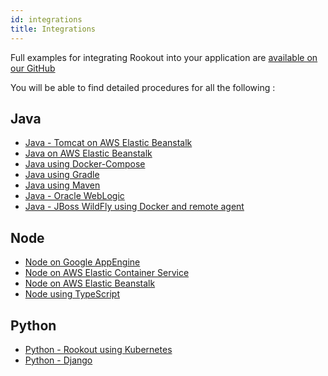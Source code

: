```yaml
---
id: integrations
title: Integrations
---
```


Full examples for integrating Rookout into your application are [available on our GitHub](https://github.com/Rookout/deployment-examples)

You will be able to find detailed procedures for all the following :

## Java
- [Java - Tomcat on AWS Elastic Beanstalk](https://github.com/Rookout/deployment-examples/tree/master/aws-beanstalk/java-tomcat-elasticbeanstalk)
- [Java on AWS Elastic Beanstalk](https://github.com/Rookout/deployment-examples/tree/master/aws-beanstalk/java-elasticbeanstalk)
- [Java using Docker-Compose](https://github.com/Rookout/deployment-examples/tree/master/java-docker-compose)
- [Java using Gradle](https://github.com/Rookout/deployment-examples/tree/master/java-gradle)
- [Java using Maven](https://github.com/Rookout/deployment-examples/tree/master/java-maven)
- [Java - Oracle WebLogic](https://github.com/Rookout/deployment-examples/tree/master/java-weblogic)
- [Java - JBoss WildFly using Docker and remote agent](https://github.com/Rookout/deployment-examples/tree/master/java-wildfly-docker-agentless)

## Node
- [Node on Google AppEngine](https://github.com/Rookout/deployment-examples/tree/master/app-engine-flexible)
- [Node on AWS Elastic Container Service](https://github.com/Rookout/deployment-examples/tree/master/aws-ecs)
- [Node on AWS Elastic Beanstalk](https://github.com/Rookout/deployment-examples/tree/master/aws-beanstalk/node-elasticbeanstalk)
- [Node using TypeScript](https://github.com/Rookout/deployment-examples/tree/master/node-typescript)


## Python
- [Python - Rookout using Kubernetes](https://github.com/Rookout/deployment-examples/tree/master/kubernetes)
- [Python - Django](https://github.com/Rookout/deployment-examples/tree/master/django)


